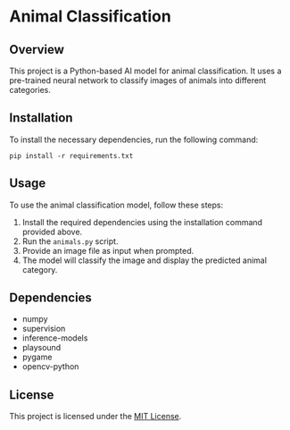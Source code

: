 # Animal Classification

## Overview
This project is a Python-based AI model for animal classification. It uses a pre-trained neural network to classify images of animals into different categories.

## Installation
To install the necessary dependencies, run the following command:

```console
pip install -r requirements.txt
```

## Usage
To use the animal classification model, follow these steps:
1. Install the required dependencies using the installation command provided above.
2. Run the `animals.py` script.
3. Provide an image file as input when prompted.
4. The model will classify the image and display the predicted animal category.

## Dependencies
- numpy
- supervision
- inference-models
- playsound
- pygame
- opencv-python

## License
This project is licensed under the [MIT License](LICENSE).
